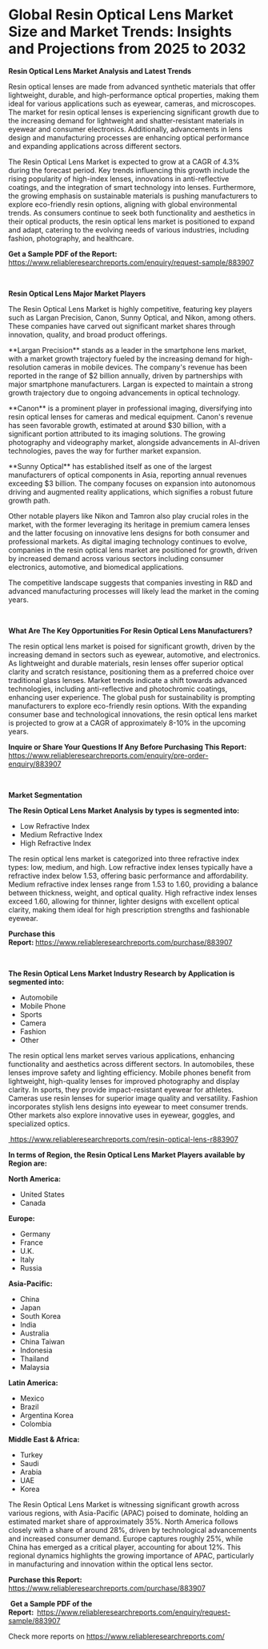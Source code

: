 <p><h1>Global Resin Optical Lens Market Size and Market Trends: Insights and Projections from 2025 to 2032</h1></p><p><strong>Resin Optical Lens Market Analysis and Latest Trends</strong></p>
<p><p>Resin optical lenses are made from advanced synthetic materials that offer lightweight, durable, and high-performance optical properties, making them ideal for various applications such as eyewear, cameras, and microscopes. The market for resin optical lenses is experiencing significant growth due to the increasing demand for lightweight and shatter-resistant materials in eyewear and consumer electronics. Additionally, advancements in lens design and manufacturing processes are enhancing optical performance and expanding applications across different sectors.</p><p>The Resin Optical Lens Market is expected to grow at a CAGR of 4.3% during the forecast period. Key trends influencing this growth include the rising popularity of high-index lenses, innovations in anti-reflective coatings, and the integration of smart technology into lenses. Furthermore, the growing emphasis on sustainable materials is pushing manufacturers to explore eco-friendly resin options, aligning with global environmental trends. As consumers continue to seek both functionality and aesthetics in their optical products, the resin optical lens market is positioned to expand and adapt, catering to the evolving needs of various industries, including fashion, photography, and healthcare.</p></p>
<p><strong>Get a Sample PDF of the Report:&nbsp;</strong> <a href="https://www.reliableresearchreports.com/enquiry/request-sample/883907?utm_campaign=2263&utm_medium=2&utm_source=Github&utm_content=ia&utm_term=01022025&utm_id=resin-optical-lens">https://www.reliableresearchreports.com/enquiry/request-sample/883907</a></p>
<p>&nbsp;</p>
<p><strong>Resin Optical Lens Major Market Players</strong></p>
<p><p>The Resin Optical Lens Market is highly competitive, featuring key players such as Largan Precision, Canon, Sunny Optical, and Nikon, among others. These companies have carved out significant market shares through innovation, quality, and broad product offerings.</p><p>**Largan Precision** stands as a leader in the smartphone lens market, with a market growth trajectory fueled by the increasing demand for high-resolution cameras in mobile devices. The company's revenue has been reported in the range of $2 billion annually, driven by partnerships with major smartphone manufacturers. Largan is expected to maintain a strong growth trajectory due to ongoing advancements in optical technology.</p><p>**Canon** is a prominent player in professional imaging, diversifying into resin optical lenses for cameras and medical equipment. Canon's revenue has seen favorable growth, estimated at around $30 billion, with a significant portion attributed to its imaging solutions. The growing photography and videography market, alongside advancements in AI-driven technologies, paves the way for further market expansion.</p><p>**Sunny Optical** has established itself as one of the largest manufacturers of optical components in Asia, reporting annual revenues exceeding $3 billion. The company focuses on expansion into autonomous driving and augmented reality applications, which signifies a robust future growth path. </p><p>Other notable players like Nikon and Tamron also play crucial roles in the market, with the former leveraging its heritage in premium camera lenses and the latter focusing on innovative lens designs for both consumer and professional markets. As digital imaging technology continues to evolve, companies in the resin optical lens market are positioned for growth, driven by increased demand across various sectors including consumer electronics, automotive, and biomedical applications. </p><p>The competitive landscape suggests that companies investing in R&D and advanced manufacturing processes will likely lead the market in the coming years.</p></p>
<p>&nbsp;</p>
<p><strong>What Are The Key Opportunities For Resin Optical Lens Manufacturers?</strong></p>
<p><p>The resin optical lens market is poised for significant growth, driven by the increasing demand in sectors such as eyewear, automotive, and electronics. As lightweight and durable materials, resin lenses offer superior optical clarity and scratch resistance, positioning them as a preferred choice over traditional glass lenses. Market trends indicate a shift towards advanced technologies, including anti-reflective and photochromic coatings, enhancing user experience. The global push for sustainability is prompting manufacturers to explore eco-friendly resin options. With the expanding consumer base and technological innovations, the resin optical lens market is projected to grow at a CAGR of approximately 8-10% in the upcoming years.</p></p>
<p><strong>Inquire or Share Your Questions If Any Before Purchasing This Report:</strong> <a href="https://www.reliableresearchreports.com/enquiry/pre-order-enquiry/883907?utm_campaign=2263&utm_medium=2&utm_source=Github&utm_content=ia&utm_term=01022025&utm_id=resin-optical-lens">https://www.reliableresearchreports.com/enquiry/pre-order-enquiry/883907</a></p>
<p>&nbsp;</p>
<p><strong>Market Segmentation</strong></p>
<p><strong>The Resin Optical Lens Market Analysis by types is segmented into:</strong></p>
<p><ul><li>Low Refractive Index</li><li>Medium Refractive Index</li><li>High Refractive Index</li></ul></p>
<p><p>The resin optical lens market is categorized into three refractive index types: low, medium, and high. Low refractive index lenses typically have a refractive index below 1.53, offering basic performance and affordability. Medium refractive index lenses range from 1.53 to 1.60, providing a balance between thickness, weight, and optical quality. High refractive index lenses exceed 1.60, allowing for thinner, lighter designs with excellent optical clarity, making them ideal for high prescription strengths and fashionable eyewear.</p></p>
<p><strong>Purchase this Report:&nbsp;</strong><a href="https://www.reliableresearchreports.com/purchase/883907?utm_campaign=2263&utm_medium=2&utm_source=Github&utm_content=ia&utm_term=01022025&utm_id=resin-optical-lens">https://www.reliableresearchreports.com/purchase/883907</a></p>
<p>&nbsp;</p>
<p><strong>The Resin Optical Lens Market Industry Research by Application is segmented into:</strong></p>
<p><ul><li>Automobile</li><li>Mobile Phone</li><li>Sports</li><li>Camera</li><li>Fashion</li><li>Other</li></ul></p>
<p><p>The resin optical lens market serves various applications, enhancing functionality and aesthetics across different sectors. In automobiles, these lenses improve safety and lighting efficiency. Mobile phones benefit from lightweight, high-quality lenses for improved photography and display clarity. In sports, they provide impact-resistant eyewear for athletes. Cameras use resin lenses for superior image quality and versatility. Fashion incorporates stylish lens designs into eyewear to meet consumer trends. Other markets also explore innovative uses in eyewear, goggles, and specialized optics.</p></p>
<p><a href="https://www.reliableresearchreports.com/resin-optical-lens-r883907?utm_campaign=2263&utm_medium=2&utm_source=Github&utm_content=ia&utm_term=01022025&utm_id=resin-optical-lens">&nbsp;https://www.reliableresearchreports.com/resin-optical-lens-r883907</a></p>
<p><strong>In terms of Region, the Resin Optical Lens Market Players available by Region are:</strong></p>
<p>
    <p> <strong> North America: </strong>
        <ul>
            <li>United States</li>
            <li>Canada</li>
        </ul>
        </p> 
    <p> <strong> Europe: </strong>
        <ul>
            <li>Germany</li>
            <li>France</li>
            <li>U.K.</li>
            <li>Italy</li>
            <li>Russia</li>
        </ul>
        </p> 
    <p> <strong> Asia-Pacific: </strong>
        <ul>
            <li>China</li>
            <li>Japan</li>
            <li>South Korea</li>
            <li>India</li>
            <li>Australia</li>
            <li>China Taiwan</li>
            <li>Indonesia</li>
            <li>Thailand</li>
            <li>Malaysia</li>
        </ul>
        </p> 
    <p> <strong> Latin America: </strong>
        <ul>
            <li>Mexico</li>
            <li>Brazil</li>
            <li>Argentina Korea</li>
            <li>Colombia</li>
        </ul>
        </p> 
    <p> <strong> Middle East & Africa: </strong>
        <ul>
            <li>Turkey</li>
            <li>Saudi</li>
            <li>Arabia</li>
            <li>UAE</li>
            <li>Korea</li>
        </ul>
    </p>
    </p>
<p><p>The Resin Optical Lens Market is witnessing significant growth across various regions, with Asia-Pacific (APAC) poised to dominate, holding an estimated market share of approximately 35%. North America follows closely with a share of around 28%, driven by technological advancements and increased consumer demand. Europe captures roughly 25%, while China has emerged as a critical player, accounting for about 12%. This regional dynamics highlights the growing importance of APAC, particularly in manufacturing and innovation within the optical lens sector.</p></p>
<p><strong>Purchase this Report: </strong><a href="https://www.reliableresearchreports.com/purchase/883907?utm_campaign=2263&utm_medium=2&utm_source=Github&utm_content=ia&utm_term=01022025&utm_id=resin-optical-lens">https://www.reliableresearchreports.com/purchase/883907</a></p>
<p>&nbsp;<strong>Get a Sample PDF of the Report:&nbsp;&nbsp;</strong><a href="https://www.reliableresearchreports.com/enquiry/request-sample/883907?utm_campaign=2263&utm_medium=2&utm_source=Github&utm_content=ia&utm_term=01022025&utm_id=resin-optical-lens">https://www.reliableresearchreports.com/enquiry/request-sample/883907</a></p>
<p><strong></strong></p>
<p>Check more reports on <a href="https://www.reliableresearchreports.com/?utm_campaign=2263&utm_medium=2&utm_source=Github&utm_content=ia&utm_term=01022025&utm_id=resin-optical-lens">https://www.reliableresearchreports.com/</a></p>